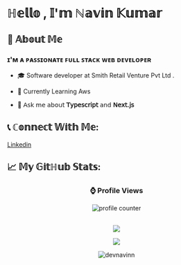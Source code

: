 <h1>ℍ𝕖𝕝𝕝𝕠 , 𝕀'𝕞 ℕ𝕒𝕧𝕚𝕟 𝕂𝕦𝕞𝕒𝕣</h1>

## 📖 𝔸𝕓𝕠𝕦𝕥 𝕄𝕖

### ɪ'ᴍ ᴀ ᴘᴀꜱꜱɪᴏɴᴀᴛᴇ ꜰᴜʟʟ ꜱᴛᴀᴄᴋ ᴡᴇʙ ᴅᴇᴠᴇʟᴏᴘᴇʀ

- 🎓 Software developer at Smith Retail Venture Pvt Ltd .

- 🌱 Currently Learning Aws

- 💬 𝖠𝗌𝗄 𝗆𝖾 𝖺𝖻𝗈𝗎𝗍 **𝖳𝗒𝗉𝖾𝗌𝖼𝗋𝗂𝗉𝗍** 𝖺𝗇𝖽 **𝖭𝖾𝗑𝗍.𝗃𝗌**



## 📞 ℂ𝕠𝕟𝕟𝕖𝕔𝕥 𝕎𝕚𝕥𝕙 𝕄𝕖:

<p align="left">
<!-- LinkedIn -->
  <a href="https://linkedin.com/in/devnavin" target="blank">Linkedin </a>
</p>



## 📈 𝕄𝕪 𝔾𝕚𝕥ℍ𝕦𝕓 𝕊𝕥𝕒𝕥𝕤:

<div align="center">

### ⌚ Profile Views

<img src="https://profile-counter.glitch.me/devnavinn/count.svg" alt="profile counter">

<br />
<br />

<!-- Profile Stats -->
  <p align="center">
    <picture>
      <source
        srcset="https://github-readme-stats.vercel.app/api?username=devnavinn&show_icons=true&theme=dark"
        media="(prefers-color-scheme: dark)"
      />
      <source
        srcset="https://github-readme-stats.vercel.app/api?username=devnavinn&show_icons=true"
        media="(prefers-color-scheme: light), (prefers-color-scheme: no-preference)"
      />
      <img src="https://github-readme-stats.vercel.app/api?username=devnavinn&show_icons=true" />
    </picture>
  </p>
<!-- Contribution Stats -->
  <p align="center">
    <picture>
      <source
        srcset="https://streak-stats.demolab.com?user=devnavinn&theme=dark&date_format=j%20M%5B%20Y%5D"
        media="(prefers-color-scheme: dark)"
      />
      <source
        srcset="https://githubstreakstats.mukund.page?user=devnavinn&date_format=j%20M%5B%20Y%5D"
        media="(prefers-color-scheme: light), (prefers-color-scheme: no-preference)"
      />
      <img src="https://streak-stats.demolab.com?user=devnavinn&date_format=j%20M%5B%20Y%5D" />
    </picture>
  </p>
   
<!-- Most Used Languages -->
  <p align="center">
  </p>

<!-- Trophies -->
  <p align="center">
    <picture>
      <source
        srcset="https://github-profile-trophy.vercel.app/?username=devnavinn&margin-w=15&margin-h=15&theme=alduin"
        media="(prefers-color-scheme: dark)"
      />
      <source
        srcset="https://github-profile-trophy.vercel.app/?username=devnavinn&margin-w=15&margin-h=15"
        media="(prefers-color-scheme: light), (prefers-color-scheme: no-preference)"
      />
      <img align="center" src="https://github-profile-trophy.vercel.app/?username=devnavinn&margin-w=15&margin-h=15" alt="devnavinn" />
    </picture>
  </p>
</div>
